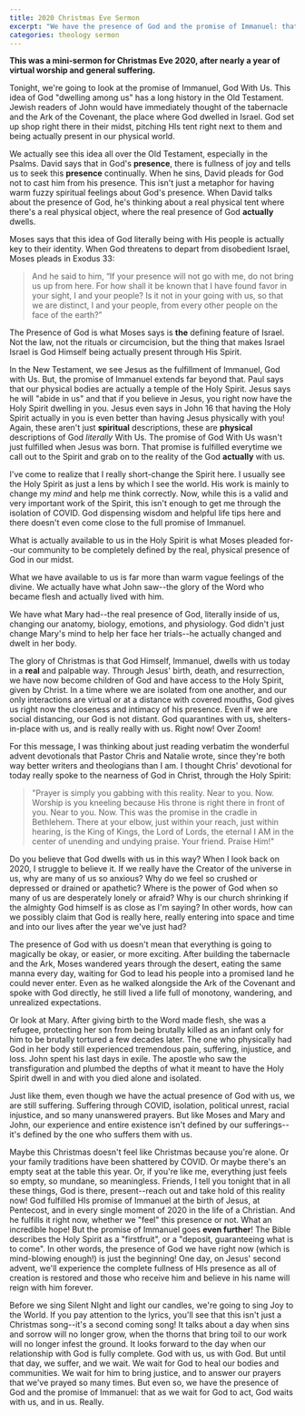 ```yaml
---
title: 2020 Christmas Eve Sermon
excerpt: "We have the presence of God and the promise of Immanuel: that as we wait for God to act, God waits with us, and in us. Really."
categories: theology sermon
---
```


**This was a mini-sermon for Christmas Eve 2020, after nearly a year of virtual worship and general suffering.**

Tonight, we're going to look at the promise of Immanuel, God With Us. This idea of God "dwelling among us" has a long history in the Old Testament. Jewish readers of John would have immediately thought of the tabernacle and the Ark of the Covenant, the place where God dwelled in Israel. God set up shop right there in their midst, pitching HIs tent right next to them and being actually present in our physical world. 

We actually see this idea all over the Old Testament, especially in the Psalms. David says that in God's __presence__, there is fullness of joy and tells us to seek this __presence__ continually. When he sins, David pleads for God not to cast him from his presence. This isn't just a metaphor for having warm fuzzy spiritual feelings about God's presence. When David talks about the presence of God, he's thinking about a real physical tent where there's a real physical object, where the real presence of God __actually__ dwells.

Moses says that this idea of God literally being with His people is actually key to their identity. When God threatens to depart from disobedient Israel, Moses pleads in Exodus 33: 
> And he said to him, “If your presence will not go with me, do not bring us up from here. For how shall it be known that I have found favor in your sight, I and your people? Is it not in your going with us, so that we are distinct, I and your people, from every other people on the face of the earth?”

The Presence of God is what Moses says is __the__ defining feature of Israel. Not the law, not the rituals or circumcision, but the thing that makes Israel Israel is God Himself being actually present through His Spirit.

In the New Testament, we see Jesus as the fulfillment of Immanuel, God with Us. But, the promise of Immanuel extends far beyond that. Paul says that our physical bodies are actually a temple of the Holy Spirit. Jesus says he will "abide in us" and that if you believe in Jesus, you right now have the Holy Spirit dwelling in you. Jesus even says in John 16 that having the Holy Spirit actually in you is even better than having Jesus physically with you! Again, these aren't just __spiritual__ descriptions, these are __physical__ descriptions of God _literally_ With Us. The promise of God With Us wasn't just fulfilled when Jesus was born. That promise is fulfilled everytime we call out to the Spirit and grab on to the reality of the God __actually__ with us. 

I've come to realize that I really short-change the Spirit here. I usually see the Holy Spirit as just a lens by which I see the world. His work is mainly to change my _mind_ and help me think correctly. Now, while this is a valid and very important work of the Spirit, this isn't enough to get me through the isolation of COVID. God dispensing wisdom and helpful life tips here and there doesn't even come close to the full promise of Immanuel. 

What is actually available to us in the Holy Spirit is what Moses pleaded for--our community to be completely defined by the real, physical presence of God in our midst. 

What we have available to us is far more than warm vague feelings of the divine. We actually have what John saw--the glory of the Word who became flesh and actually lived with him. 

We have what Mary had--the real presence of God, literally inside of us, changing our anatomy, biology, emotions, and physiology. God didn't just change Mary's mind to help her face her trials--he actually changed and dwelt in her body.

The glory of Christmas is that God Himself, Immanuel, dwells with us today in a **real** and palpable way. Through Jesus' birth, death, and resurrection, we have now become children of God and have access to the Holy Spirit, given by Christ. In a time where we are isolated from one another, and our only interactions are virtual or at a distance with covered mouths, God gives us right now the closeness and intimacy of his presence. Even if we are social distancing, our God is not distant. God quarantines with us, shelters-in-place with us, and is really really with us. Right now! Over Zoom!

For this message, I was thinking about just reading verbatim the wonderful advent devotionals that Pastor Chris and Natalie wrote, since they're both way better writers and theologians than I am. I thought Chris' devotional for today really spoke to the nearness of God in Christ, through the Holy Spirit:
> "Prayer is simply you gabbing with this reality. Near to you. Now. Worship is you kneeling because His throne is right there in front of you. Near to you. Now. This was the promise in the cradle in Bethlehem. There at your elbow, just within your reach, just within hearing, is the King of Kings, the Lord of Lords, the eternal I AM in the center of unending and undying praise. Your friend. Praise Him!"

Do you believe that God dwells with us in this way? When I look back on 2020, I struggle to believe it. If we really have the Creator of the universe in us, why are many of us so anxious?  Why do we feel so crushed or depressed or drained or apathetic? Where is the power of God when so many of us are desperately lonely or afraid? Why is our church shrinking if the almighty God himself is as close as I'm saying? In other words, how can we possibly claim that God is really here, really entering into space and time and into our lives after the year we've just had?

The presence of God with us doesn't mean that everything is going to magically be okay, or easier, or more exciting. After building the tabernacle and the Ark, Moses wandered years through the desert, eating the same manna every day, waiting for God to lead his people into a promised land he could never enter. Even as he walked alongside the Ark of the Covenant and spoke with God directly, he still lived a life full of monotony, wandering, and unrealized expectations.

Or look at Mary. After giving birth to the Word made flesh, she was a refugee, protecting her son from being brutally killed as an infant only for him to be brutally tortured a few decades later. The one who physically had God in her body still experienced tremendous pain, suffering, injustice, and loss.
John spent his last days in exile. The apostle who saw the transfiguration and plumbed the depths of what it meant to have the Holy Spirit dwell in and with you died alone and isolated.

Just like them, even though we have the actual presence of God with us, we are still suffering. Suffering through COVID, isolation, political unrest, racial injustice, and so many unanswered prayers. But like Moses and Mary and John, our experience and entire existence isn't defined by our sufferings--it's defined by the one who suffers them with us. 

Maybe this Christmas doesn't feel like Christmas because you're alone. Or your family traditions have been shattered by COVID. Or maybe there's an empty seat at the table this year. Or, if you're like me, everything just feels so empty, so mundane, so meaningless. Friends, I tell you tonight that in all these things, God is there, present--reach out and take hold of this reality now! God fulfilled HIs promise of Immanuel at the birth of Jesus, at Pentecost, and in every single moment of 2020 in the life of a Christian. And he fulfills it right now, whether we "feel" this presence or not. 
What an incredible hope! But the promise of Immanuel goes __even further__! The Bible describes the Holy Spirit as a "firstfruit", or a "deposit, guaranteeing what is to come". In other words, the presence of God we have right now (which is mind-blowing enough!) is just the beginning! One day, on Jesus' second advent, we'll experience the complete fullness of HIs presence as all of creation is restored and those who receive him and believe in his name will reign with him forever.

Before we sing Silent NIght and light our candles, we're going to sing Joy to the World. If you pay attention to the lyrics, you'll see that this isn't just a Christmas song--it's a second coming song! It talks about a day when sins and sorrow will no longer grow, when the thorns that bring toil to our work will no longer infest the ground. It looks forward to the day when our relationship with God is fully complete. God with us, us with God.
But until that day, we suffer, and we wait. We wait for God to heal our bodies and communities. We wait for him to bring justice, and to answer our prayers that we've prayed so many times. But even so, we have the presence of God and the promise of Immanuel: that as we wait for God to act, God waits with us, and in us. Really.
